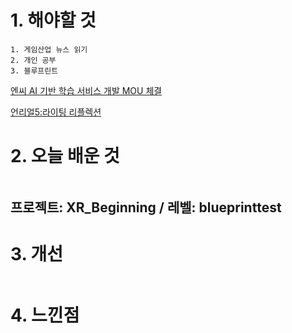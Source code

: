 # 1. 해야할 것
```
1. 게임산업 뉴스 읽기
2. 개인 공부
3. 블루프린트
```
[엔씨 AI 기반 학습 서비스 개발 MOU 체결](https://www.gamemeca.com/view.php?gid=1742099)

[언리얼5:라이팅 리플렉션](https://dev.epicgames.com/community/learning/courses/AdE/unreal-engine-8807c3/L9k2/unreal-engine-7a07ed)

# 2. 오늘 배운 것
```

```
## 프로젝트: XR_Beginning / 레벨: blueprinttest

# 3. 개선
```

```

# 4. 느낀점
```

```

